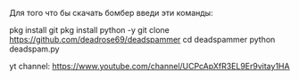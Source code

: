 Для того что бы скачать бомбер введи эти команды:



pkg install git
pkg install python -y
git clone https://github.com/deadrose69/deadspammer
cd deadspammer
python deadspam.py


yt channel: https://www.youtube.com/channel/UCPcApXfR3EL9Er9vitay1HA